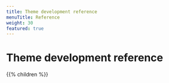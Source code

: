 ```yaml
---
title: Theme development reference
menuTitle: Reference
weight: 30
featured: true
---
```


# Theme development reference

{{% children %}}
